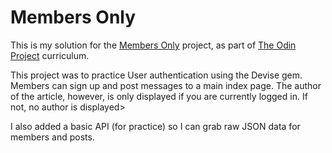 <h1>Members Only</h1>

<p>
  This is my solution for the <a href="https://www.theodinproject.com/courses/ruby-on-rails/lessons/authentication">Members Only</a> project, as part of
  <a href="https://www.theodinproject.com/">The Odin Project</a> curriculum.
</p>

<p>
  This project was to practice User authentication using the Devise gem. Members can sign up and post messages to a main index page. The author of the article, however, is only displayed if you are currently logged in. If not, no author is displayed>
</p>

<p>
  I also added a basic API (for practice) so I can grab raw JSON data for members and posts.
</p>
